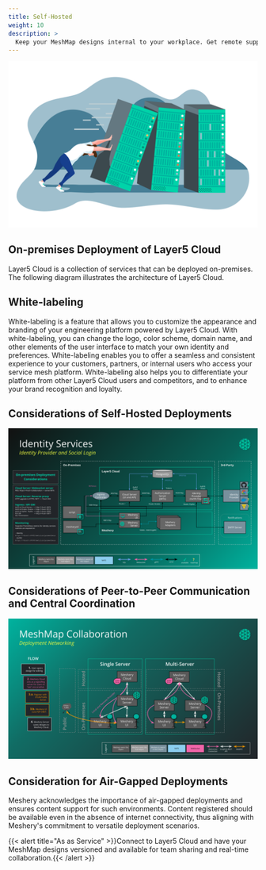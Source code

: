 ```yaml
---
title: Self-Hosted
weight: 10
description: >
  Keep your MeshMap designs internal to your workplace. Get remote support from Layer5 when you need it.
---
```


![self-hosted](images/self-hosted.svg "image-right-no-shadow")

## On-premises Deployment of Layer5 Cloud

Layer5 Cloud is a collection of services that can be deployed on-premises. The following diagram illustrates the architecture of Layer5 Cloud.

## White-labeling

White-labeling is a feature that allows you to customize the appearance and branding of your engineering platform powered by Layer5 Cloud. With white-labeling, you can change the logo, color scheme, domain name, and other elements of the user interface to match your own identity and preferences. White-labeling enables you to offer a seamless and consistent experience to your customers, partners, or internal users who access your service mesh platform. White-labeling also helps you to differentiate your platform from other Layer5 Cloud users and competitors, and to enhance your brand recognition and loyalty.

## Considerations of Self-Hosted Deployments

![self-hosted-deployment](images/self-hosted-deployment.svg "image-center-no-shadow")

## Considerations of Peer-to-Peer Communication and Central Coordination

![meshmap-collaboration-networking](images/meshmap-collaboration-networking.svg "image-center-no-shadow")

## Consideration for Air-Gapped Deployments

Meshery acknowledges the importance of air-gapped deployments and ensures content support for such environments. Content registered should be available even in the absence of internet connectivity, thus aligning with Meshery's commitment to versatile deployment scenarios.

{{< alert title="As as Service" >}}Connect to Layer5 Cloud and have your MeshMap designs versioned and available for team sharing and real-time collaboration.{{< /alert >}}


